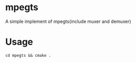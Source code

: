# mpegts
A simple implement of mpegts(include muxer and demuxer)


# Usage
```
cd mpegts && cmake .
```
